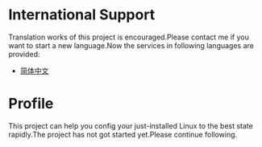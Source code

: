 # International Support
Translation works of this project is encouraged.Please contact me if you want to start a new language.Now the services in following languages are provided:

* [简体中文](INTERSUPPORT/简体中文)

# Profile

This project can help you config your just-installed Linux to the best state rapidly.The project has not got started yet.Please continue following.
